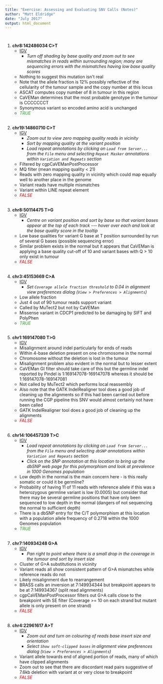 ```yaml
---
title: "Exercise: Assessing and Evaluating SNV Calls (Notes)"
author: "Matt Eldridge"
date: "July 2017"
output: html_document
---
```


<div style="line-height: 100%;"><br></div>

1. **chr8:142486034 C>T**
    * [IGV](http://localhost:60151/goto?locus=8:142486034)
        * _Turn off shading by base quality and zoom out to see mismatches in reads within surrounding region; many are sequencing errors with the mismatches having low base quality scores_
    * Nothing to suggest this mutation isn't real
    * Note that the allele fraction is 12% possibly reflective of the cellularity of the tumour sample and the copy number at this locus
    * ASCAT computes copy number of 8 in tumour in this region
    * CaVEMan determines that the most probable genotype in the tumour is CCCCCCCT
    * Synonymous variant so encoded amino acid is unchanged
    * <span style="color: #29a329">*TRUE*</span>

<div style="line-height: 20%;"><br></div>

2. **chr19:14860710 C>T**
    * [IGV](http://localhost:60151/goto?locus=19:14860710)
        * _Zoom out to view zero mapping quality reads in vicinity_
        * _Sort by mapping quality at the variant position_
        * _Load repeat annotations by clicking on `Load from Server...` from the `File` menu and selecting `Repeat Masker` annotations within `Variation and Repeats` section_
    * Filtered by cgpCaVEManPostProcessor
    * MQ filter (mean mapping quality < 21)
    * Reads with zero mapping quality in vicinity which could map equally well to another place in the genome
    * Variant reads have multiple mismatches
    * Variant within LINE repeat element
    * <span style="color: #e60000">*FALSE*</span>

<div style="line-height: 20%;"><br></div>

3. **chr8:50114475 T>G**
    * [IGV](http://localhost:60151/goto?locus=8:50114475)
        * _Centre on variant position and sort by base so that variant bases appear at the top of each track --- hover over each and look at the base quality score in the tooltip_
    * Low base qualities for variant G base at T position surrounded by run of several G bases (possible sequencing error)
    * Similar problem exists in the normal but it appears that CaVEMan is applying a base quality cut-off of 10 and variant bases with Q > 10 only exist in tumour
    * <span style="color: #e60000">*FALSE*</span>

<div style="line-height: 20%;"><br></div>

4. **chr3:45153669 C>A**
    * [IGV](http://localhost:60151/goto?locus=3:45153669)
        * _Set `Coverage allele fraction threshold` to 0.04 in alignment view preferences dialog (`View > Preferences > Alignments`)_
    * Low allele fraction
    * Just 4 out of 90 tumour reads support variant
    * Called by MuTect2 but not by CaVEMan
    * Missense variant in CDCP1 predicted to be damaging by SIFT and PolyPhen
    * <span style="color: #29a329">*TRUE*</span>

<div style="line-height: 20%;"><br></div>

5. **chr1:169147080 T>G**
    * [IGV](http://localhost:60151/goto?locus=1:169147080)
    * Misalignment around indel particularly for ends of reads
    * Within 4-base deletion present on one chromosome in the normal
    * Chromosome without the deletion is lost in the tumour
    * Misalignment problem also evident in the normal but to lesser extent
    * CaVEMan GI filter should take care of this but the germline indel reported by Pindel is 1:169147078-169147078 whereas it should be 1:169147078-169147081
    * Not called by MuTect2 which performs local reassembly
    * Also note that the GATK IndelRealigner tool does a good job of cleaning up the alignments so if this had been carried out before running the CGP pipeline this SNV would almost certainly not have been called
    * GATK IndelRealigner tool does a good job of cleaning up the alignments
    * <span style="color: #e60000">*FALSE*</span>

<div style="line-height: 20%;"><br></div>

6. **chr14:106457339 T>C**
    * [IGV](http://localhost:60151/goto?locus=14:106457339)
        * _Load repeat annotations by clicking on `Load from Server...` from the `File` menu and selecting `dbSNP` annotations within `Variation and Repeats` section_
        * _Click on the SNP annotation at this location to bring up the dbSNP web page for this polymorphism and look at prevalence in 1000 Genomes population_
    * Low depth in the normal is the main concern here - is this really somatic or could it be germline?
    * Probability of having 11 of 11 reads with reference allele if this was a heterozygous germline variant is low (0.0005) but consider that there may be several germline positions that have only been sequenced to low depth in the normal (dangers of not sequencing the normal to sufficient depth)
    * There is a dbSNP entry for the C/T polymorphism at this location with a population allele frequency of 0.2718 within the 1000 Genomes population
    * <span style="color: #29a329">*TRUE*</span>

<div style="line-height: 20%;"><br></div>

7. **chr7:140934248 G>A**
    * [IGV](http://localhost:60151/goto?locus=7:140934248)
        * _Pan right to point where there is a small drop in the coverage in the tumour and sort by insert size_
    * Cluster of G>A substitutions in vicinity
    * Variant reads all show consistent pattern of G>A mismatches while reference reads do not
    * Likely misalignment due to rearrangement
    * BRASS calls an inversion at 7:149934344 but breakpoint appears to be at 7:149934367 (split read alignments)
    * cgpCaVEManPostProcessor filters out G>A calls close to the breakpoint with SE filter (Coverage >= 10 on each strand but mutant allele is only present on one strand)
    * <span style="color: #e60000">*FALSE*</span>

<div style="line-height: 20%;"><br></div>

8. **chr4:22961617 A>T**
    * [IGV](http://localhost:60151/goto?locus=4:22961617)
        * _Zoom out and turn on colouring of reads base insert size and orientation_
        * _Select `Show soft-clipped bases` in alignment view preferences dialog (`View > Preferences > Alignments`)_
    * Variant allele towards end of aligned portion of reads, many of which have clipped alignments
    * Zoom out to see that there are discordant read pairs suggestive of 7.6kb deletion with variant at or very close to breakpoint
    * <span style="color: #e60000">*FALSE*</span>

<div style="line-height: 100%;"><br></div>

